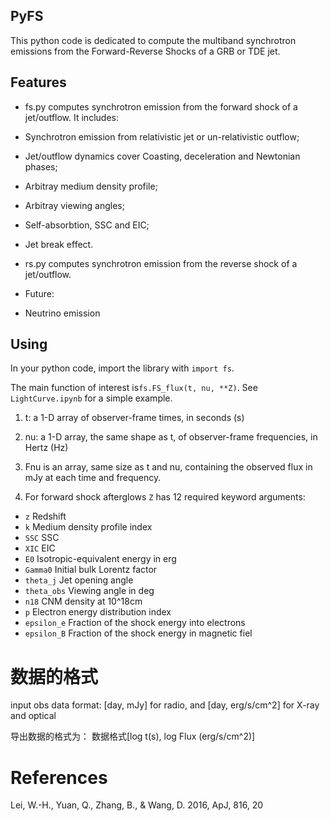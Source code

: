 ## PyFS
This python code is dedicated to compute the multiband synchrotron emissions from the Forward-Reverse Shocks of a GRB or TDE jet.


## Features
- fs.py computes synchrotron emission from the forward shock of a jet/outflow. It includes:

 - Synchrotron emission from relativistic jet or un-relativistic outflow;
 - Jet/outflow dynamics cover Coasting, deceleration and Newtonian phases;
 - Arbitray medium density profile;
 - Arbitray viewing angles;
 - Self-absorbtion, SSC and EIC;
 - Jet break effect.

- rs.py computes synchrotron emission from the reverse shock of a jet/outflow.

- Future:

 - Neutrino emission

## Using
In your python code, import the library with `import fs`.  

The main function of interest is`fs.FS_flux(t, nu, **Z)`.  See `LightCurve.ipynb` for a simple example.

1. t: a 1-D array of observer-frame times, in seconds (s)
2. nu: a 1-D array, the same shape as t, of observer-frame frequencies, in Hertz (Hz)

3. Fnu is an array, same size as t and nu, containing the observed flux in mJy at each time and frequency.

4. For forward shock afterglows `Z` has 12 required keyword arguments:

- `z`            Redshift
- `k`            Medium density profile index
- `SSC`          SSC
- `XIC`          EIC
- `E0`           Isotropic-equivalent energy in erg
- `Gamma0`       Initial bulk Lorentz factor
- `theta_j`      Jet opening angle
- `theta_obs`    Viewing angle in deg
- `n18`          CNM density at 10^18cm
- `p`            Electron energy distribution index
- `epsilon_e`    Fraction of the shock energy into electrons
- `epsilon_B`    Fraction of the shock energy in magnetic fiel




# 数据的格式
input obs data format: [day, mJy] for radio, and [day, erg/s/cm^2] for X-ray and optical

导出数据的格式为：
数据格式[log t(s), log Flux (erg/s/cm^2)]

# References
Lei, W.-H., Yuan, Q., Zhang, B., & Wang, D. 2016, ApJ, 816, 20